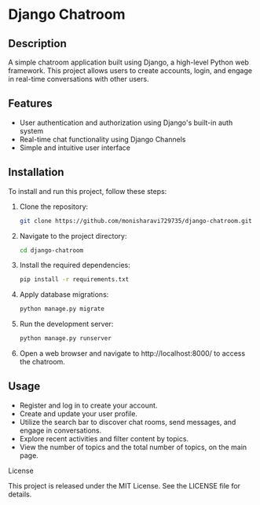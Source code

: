 # Django Chatroom

## Description

A simple chatroom application built using Django, a high-level Python web framework. This project allows users to create accounts, login, and engage in real-time conversations with other users.

## Features

- User authentication and authorization using Django's built-in auth system
- Real-time chat functionality using Django Channels
- Simple and intuitive user interface

## Installation

To install and run this project, follow these steps:

1. Clone the repository:
   ```bash
   git clone https://github.com/monisharavi729735/django-chatroom.git
   
2. Navigate to the project directory:
   ```bash  
   cd django-chatroom
   
4. Install the required dependencies:
   ```bash
   pip install -r requirements.txt
   
6. Apply database migrations:
   ```bash
   python manage.py migrate
   
8. Run the development server:
   ```bash
   python manage.py runserver
   
10. Open a web browser and navigate to http://localhost:8000/ to access the chatroom.

## Usage

- Register and log in to create your account.
- Create and update your user profile.
- Utilize the search bar to discover chat rooms, send messages, and engage in conversations.
- Explore recent activities and filter content by topics.
- View the number of topics and the total number of topics, on the main page.

License

This project is released under the MIT License. See the LICENSE file for details.

   
